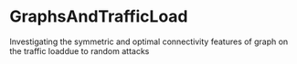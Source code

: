 # GraphsAndTrafficLoad
Investigating the symmetric and optimal connectivity features of graph on the traffic loaddue to random attacks

